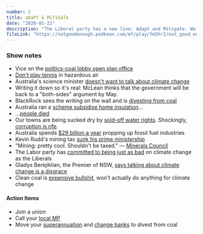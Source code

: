 ```yaml
---
number: 2
title: aDaPt & MiTiGaTe
date: "2020-01-21"
description: "The Liberal party has a new line: Adapt and Mitigate. We discuss why that's still climate denial."
fileLink: "https://notgoodenough.podbean.com/mf/play/fm5hr2/not_good_enough_001_with_intro.mp3"
---
```


### Show notes

- Vice on the [politics-coal lobby open plan office](https://www.vice.com/en_au/article/dygvjy/who-to-blame-for-australia-coal-mining-lobbyists-fires-bushfires-bullshit-approach-to-climate-change)
- [Don't play tennis](https://www.abc.net.au/news/2020-01-14/dalila-jakupovic-australian-open-players-bushfire-melbourne/11867238) in hazardous air
- Australia's science minister [doesn't want to talk about climate change](https://www.sbs.com.au/news/australia-s-science-minister-calls-for-end-to-debate-over-whether-climate-change-is-real)
- Writing it down so it's real: McLean thinks that the government will be back to a "both-sides" argument by May.
- BlackRock sees the writing on the wall and is [divesting from coal](https://www.theguardian.com/business/2020/jan/14/blackrock-says-climate-crisis-will-now-guide-its-investments)
- Australia ran a [scheme subsidise home insulation](https://en.wikipedia.org/wiki/Energy_Efficient_Homes_Package#Home_Insulation_Program)...
- ...[people died](https://en.wikipedia.org/wiki/Royal_Commission_into_the_Home_Insulation_Program)
- Our towns are being sucked dry by [sold-off water rights](https://www.abc.net.au/news/rural/2019-03-25/foreign-owned-water-entitlement-register-reveals-key-countries/10923384). Shockingly, [corruption is rife](https://www.theguardian.com/australia-news/2019/oct/31/not-a-drop-of-water-after-government-spends-80m-on-rights-from-agribusiness).
- Australia spends [$29 billion a year](https://reneweconomy.com.au/global-fossil-fuel-subsidies-reach-5-2-trillion-and-29-billion-in-australia-91592/) propping up fossil fuel industries
- Kevin Rudd's mining tax [sunk his prime ministership](https://www.smh.com.au/business/a-snip-at-22m-to-get-rid-of-pm-20110201-1acgj.html)
- "Mining: pretty cool. Shouldn't be taxed." — [Minerals Council](https://www.abc.net.au/news/2012-04-13/miners-launch-ads-amid-fear-of-losing-tax-concessions/3947588)
- The Labor party has [committed to being just as bad](https://www.smh.com.au/politics/federal/albanese-calls-labor-s-45-per-cent-emissions-target-a-mistake-20200119-p53sos.html) on climate change as the Liberals
- Gladys Berejiklian, the Premier of NSW, [says talking about climate change is a disgrace](https://www.smh.com.au/politics/nsw/deputy-premier-says-climate-change-talk-amid-fire-crisis-a-disgrace-20191111-p539ig.html)
- Clean coal is [expensive bullshit](https://www.abc.net.au/news/2017-02-02/clean-coal-explained/8235210), won't actually do anything for climate change

#### Action Items

- Join a union
- Call your [local MP](https://www.aph.gov.au/Senators_and_Members/Parliamentarian_Search_Results?expand=1&q=&mem=1&par=-1&gen=0&ps=50&st=1)
- Move your [superannuation](https://www.marketforces.org.au/superfunds/) and [change banks](https://www.marketforces.org.au/info/compare-bank-table/) to divest from coal
